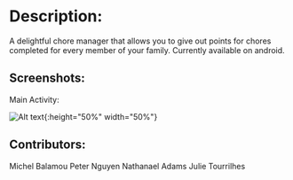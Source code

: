 # Description:
  A delightful chore manager that allows you to give out points for chores completed for every member of your family.
  Currently available on android.

## Screenshots:
  Main Activity:

  ![Alt text](https://i.imgur.com/Pp279bn.png){:height="50%" width="50%"}

## Contributors:
  Michel Balamou
  Peter Nguyen
  Nathanael Adams
  Julie Tourrilhes
